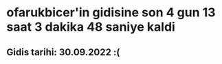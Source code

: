 # ofarukbicer'in gidisine son 4 gun 13 saat 3 dakika 48 saniye kaldi

## Gidis tarihi: 30.09.2022 :(